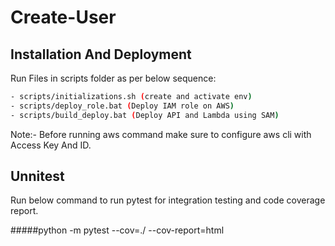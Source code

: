 # Create-User

## Installation And Deployment

Run Files in scripts folder as per below sequence:

```bash
- scripts/initializations.sh (create and activate env)
- scripts/deploy_role.bat (Deploy IAM role on AWS)
- scripts/build_deploy.bat (Deploy API and Lambda using SAM)
```

Note:- Before running aws command make sure to configure aws cli with Access Key And ID.


## Unnitest

Run below command to run pytest for integration testing and code coverage report.

#####python -m pytest --cov=./ --cov-report=html
